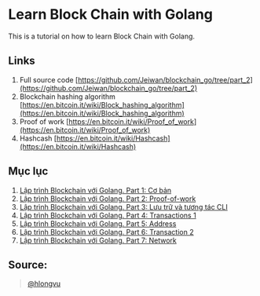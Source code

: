 # Learn Block Chain with Golang

This is a tutorial on how to learn Block Chain with Golang.

## Links

1. Full source code [https://github.com/Jeiwan/blockchain_go/tree/part_2](https://github.com/Jeiwan/blockchain_go/tree/part_2)
2. Blockchain hashing algorithm  [https://en.bitcoin.it/wiki/Block_hashing_algorithm](https://en.bitcoin.it/wiki/Block_hashing_algorithm)
3. Proof of work [https://en.bitcoin.it/wiki/Proof_of_work](https://en.bitcoin.it/wiki/Proof_of_work)
4. Hashcash [https://en.bitcoin.it/wiki/Hashcash](https://en.bitcoin.it/wiki/Hashcash)

## Mục lục

1. [Lập trình Blockchain với Golang. Part 1: Cơ bản](https://github.com/hlongvu/blockchain-go-vietnamese/blob/master/Blockchain-go-part1.md)
2. [Lập trình Blockchain với Golang. Part 2: Proof-of-work](https://github.com/hlongvu/blockchain-go-vietnamese/blob/master/Blockchain-go-part2.md)
3. [Lập trình Blockchain với Golang. Part 3: Lưu trữ và tương tác CLI](https://github.com/hlongvu/blockchain-go-vietnamese/blob/master/Blockchain-go-part3.md)
4. [Lập trình Blockchain với Golang. Part 4: Transactions 1](https://github.com/hlongvu/blockchain-go-vietnamese/blob/master/Blockchain-go-part4.md)
5. [Lập trình Blockchain với Golang. Part 5: Address](https://github.com/hlongvu/blockchain-go-vietnamese/blob/master/Blockchain-go-part5.md) 
6. [Lập trình Blockchain với Golang. Part 6: Transaction 2](https://github.com/hlongvu/blockchain-go-vietnamese/blob/master/Blockchain-go-part6.md)
7. [Lập trình Blockchain với Golang. Part 7: Network](https://github.com/hlongvu/blockchain-go-vietnamese/blob/master/Blockchain-go-part7.md)

## Source:
> [@hlongvu](https://github.com/hlongvu/blockchain-go-vietnamese)